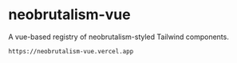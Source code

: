 # neobrutalism-vue

A vue-based registry of neobrutalism-styled Tailwind components.

`https://neobrutalism-vue.vercel.app`
